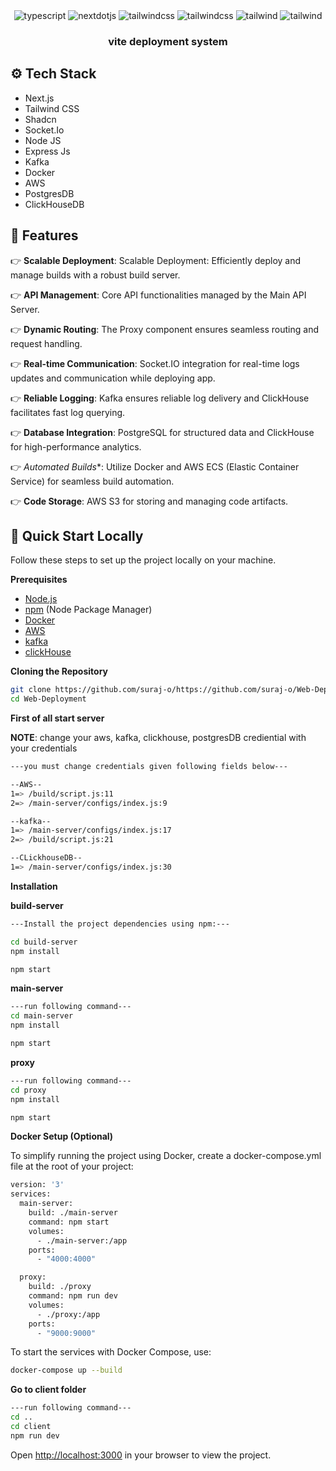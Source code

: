 <div align="center">

<div>
    <img src="https://img.shields.io/badge/-javascript-black?style=for-the-badge&logoColor=white&logo=javascript&color=f5e942" alt="typescript" />
    <img src="https://img.shields.io/badge/-Next_JS-black?style=for-the-badge&logoColor=white&logo=nextdotjs&color=000000" alt="nextdotjs" />
    <img src="https://img.shields.io/badge/-Tailwind_CSS-black?style=for-the-badge&logoColor=white&logo=tailwindcss&color=06B6D4" alt="tailwindcss" />
    <img src="https://img.shields.io/badge/-Docker-black?style=for-the-badge&logoColor=white&logo=docker&color=3178C6"alt="tailwindcss" />
    <img src="https://img.shields.io/badge/-kafka-black?style=for-the-badge&logoColor=white&logo=kafka" alt="tailwind" />
    <img src="https://img.shields.io/badge/AWS-grey?style=for-the-badge&logo=aws" alt="tailwind" />
  </div>

<h3 align="center">vite deployment system</h3>

</div>  

## <a name="tech-stack">⚙️ Tech Stack</a>

- Next.js
- Tailwind CSS
- Shadcn
- Socket.Io
- Node JS
- Express Js
- Kafka
- Docker
- AWS
- PostgresDB
- ClickHouseDB

## <a name="features">🔋 Features</a>

👉 **Scalable Deployment**: Scalable Deployment: Efficiently deploy and manage builds with a robust build server.

👉 **API Management**: Core API functionalities managed by the Main API Server.

👉 **Dynamic Routing**: The Proxy component ensures seamless routing and request handling.

👉 **Real-time Communication**: Socket.IO integration for real-time logs updates and communication while deploying app.

👉 **Reliable Logging**: Kafka ensures reliable log delivery and ClickHouse facilitates fast log querying.

👉 **Database Integration**: PostgreSQL for structured data and ClickHouse for high-performance analytics.

👉 *Automated Builds**: Utilize Docker and AWS ECS (Elastic Container Service) for seamless build automation.

👉 **Code Storage**: AWS S3 for storing and managing code artifacts.
 

## <a name="quick-start">🤸 Quick Start Locally</a>

Follow these steps to set up the project locally on your machine.

**Prerequisites**

- [Node.js](https://nodejs.org/en)
- [npm](https://www.npmjs.com/) (Node Package Manager)
- [Docker](https://docker.com/)
- [AWS](https://aws.amazon.com/)
- [kafka](https://kafka.apache.org/)
- [clickHouse](https://clickhouse.com/)

**Cloning the Repository**

```bash or powershell
git clone https://github.com/suraj-o/https://github.com/suraj-o/Web-Deployment
cd Web-Deployment
```

**First of all start server**

**NOTE**: change your aws, kafka, clickhouse, postgresDB  crediential with your credentials  

```bash
---you must change credentials given following fields below---

--AWS--
1=> /build/script.js:11
2=> /main-server/configs/index.js:9

--kafka--
1=> /main-server/configs/index.js:17
2=> /build/script.js:21

--CLickhouseDB--
1=> /main-server/configs/index.js:30

```


**Installation**

**build-server**
```bash
---Install the project dependencies using npm:---

cd build-server
npm install

npm start
```

**main-server**
```bash
---run following command---
cd main-server
npm install

npm start

```
**proxy**
```bash
---run following command---
cd proxy
npm install

npm start

```

**Docker Setup (Optional)**

To simplify running the project using Docker, create a docker-compose.yml file at the root of your project:

```bash
version: '3'
services:
  main-server:
    build: ./main-server
    command: npm start
    volumes:
      - ./main-server:/app
    ports:
      - "4000:4000"

  proxy:
    build: ./proxy
    command: npm run dev
    volumes:
      - ./proxy:/app
    ports:
      - "9000:9000"
```

To start the services with Docker Compose, use:
```bash
docker-compose up --build
```

**Go to client folder**
```bash
---run following command---
cd ..
cd client
npm run dev
```

Open [http://localhost:3000](http://localhost:3000) in your browser to view the project.
